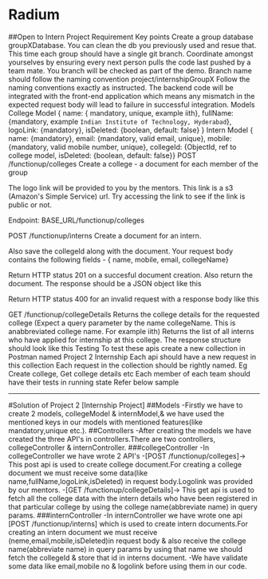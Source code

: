 # Radium


##Open to Intern Project Requirement
Key points
Create a group database groupXDatabase. You can clean the db you previously used and resue that.
This time each group should have a single git branch. Coordinate amongst yourselves by ensuring every next person pulls the code last pushed by a team mate. You branch will be checked as part of the demo. Branch name should follow the naming convention project/internshipGroupX
Follow the naming conventions exactly as instructed. The backend code will be integrated with the front-end application which means any mismatch in the expected request body will lead to failure in successful integration.
Models
College Model
{ name: { mandatory, unique, example iith}, fullName: {mandatory, example `Indian Institute of Technology, Hyderabad`}, logoLink: {mandatory}, isDeleted: {boolean, default: false} }
Intern Model
{ name: {mandatory}, email: {mandatory, valid email, unique}, mobile: {mandatory, valid mobile number, unique}, collegeId: {ObjectId, ref to college model, isDeleted: {boolean, default: false}}
POST /functionup/colleges
Create a college - a document for each member of the group

The logo link will be provided to you by the mentors. This link is a s3 (Amazon's Simple Service) url. Try accessing the link to see if the link is public or not.

Endpoint: BASE_URL/functionup/colleges

POST /functionup/interns
Create a document for an intern.

Also save the collegeId along with the document. Your request body contains the following fields - { name, mobile, email, collegeName}

Return HTTP status 201 on a succesful document creation. Also return the document. The response should be a JSON object like this

Return HTTP status 400 for an invalid request with a response body like this

GET /functionup/collegeDetails
Returns the college details for the requested college (Expect a query parameter by the name collegeName. This is anabbreviated college name. For example iith)
Returns the list of all interns who have applied for internship at this college.
The response structure should look like this
Testing
To test these apis create a new collection in Postman named Project 2 Internship
Each api should have a new request in this collection
Each request in the collection should be rightly named. Eg Create college, Get college details etc
Each member of each team should have their tests in running state
Refer below sample

------------------------------------------------------------------------------------------------------------------------------------------------------------
#Solution of Project 2 [Internship Project]
##Models
-Firstly we have to create 2 models, collegeModel & internModel,& we have used the mentioned keys in our models with mentioned features(like mandatory,unique etc.).
##Controllers
-After creating the models we have created the three API's in controllers.There are two controllers, collegeController & internController.
###collegeController
-In collegeController we have wrote 2 API's 
-[POST /functionup/colleges]-> This post api is used to create college document.For creating a college document we must receive some data(like name,fullName,logoLink,isDeleted) in request body.Logolink was provided by our mentors.
-[GET /functionup/collegeDetails]-> This get api is used to fetch all the college data with the intern details who have been registered in that particular college by using the college name(abbreviate name) in query params.
###internController
-In internController we have wrote one api [POST /functionup/interns] which is used to create intern documents.For creating an intern document we must receive (neme,email,mobile,isDeleted)in request body & also receive the college name(abbreviate name) in query params by using that name we should fetch the collegeId & store that id in interns document.
-We have validate some data like email,mobile no & logolink before using them in our code.

